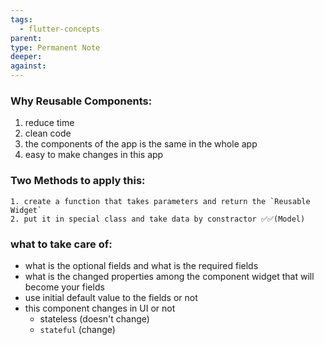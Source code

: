 ```yaml
---
tags:
  - flutter-concepts
parent: 
type: Permanent Note
deeper: 
against:
---
```

### Why Reusable Components:
1. reduce time 
2. clean code
3. the components of the app is the same in the whole app
4. easy to make changes in this app
### Two Methods to apply this:
	1. create a function that takes parameters and return the `Reusable Widget`
	2. put it in special class and take data by constractor ✅✅(Model)
### what to take care of:
- what is the optional fields and what is the required fields
- what is the changed properties among the component widget that will become your fields
- use initial default value to the fields or not
- this component changes in UI or not
	- stateless (doesn't change)
	- `stateful` (change)